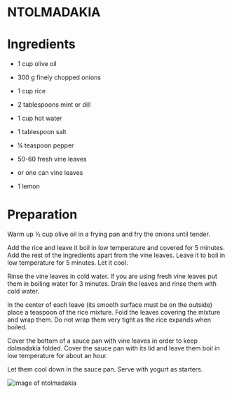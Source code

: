 # NTOLMADAKIA

# Ingredients

* 1 cup olive oil

* 300 g finely chopped onions

* 1 cup rice

* 2 tablespoons mint or dill

* 1 cup hot water

* 1 tablespoon salt

* ¼ teaspoon pepper

* 50-60 fresh vine leaves

* or one can vine leaves

* 1 lemon

# Preparation

Warm up ½ cup olive oil in a frying pan and fry the onions until tender. 

Add the rice and leave it boil in low temperature and covered for 5 minutes. Add the rest of the ingredients apart from the vine leaves. Leave it to boil in low temperature for 5 minutes. Let it cool. 

Rinse the vine leaves in cold water. If you are using fresh vine leaves put them in boiling water for 3 minutes. Drain the leaves and rinse them with cold water. 

In the center of each leave (its smooth surface must be on the outside) place a teaspoon of the rice mixture. Fold the leaves covering the mixture and wrap them. Do not wrap them very tight as the rice expands when boiled. 

Cover the bottom of a sauce pan with vine leaves in order to keep dolmadakia folded. Cover the sauce pan with its lid and leave them boil in low temperature for about an hour. 

Let them cool down in the sauce pan. Serve with yogurt as starters.

![image of ntolmadakia](https://www.google.com/url?sa=i&source=images&cd=&ved=2ahUKEwjcoLKjpZTlAhWOL1AKHarZBuAQjRx6BAgBEAQ&url=https%3A%2F%2Fwww.tripadvisor.co.uk%2FLocationPhotoDirectLink-g186338-d3870327-i78891031-The_Life_Goddess_Store_street-London_England.html&psig=AOvVaw0BG7641JXkKHieIamsd5U3&ust=1570885970847527)
